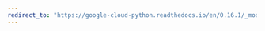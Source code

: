 ```yaml
---
redirect_to: "https://google-cloud-python.readthedocs.io/en/0.16.1/_modules/gcloud/datastore/batch.html"
---
```

